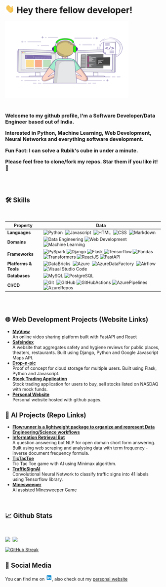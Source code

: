 # <img src="static/Hi.gif" width="30px"/> Hey there fellow developer!

<!--- Photo by <a href="https://unsplash.com/@agk42?utm_source=unsplash&utm_medium=referral&utm_content=creditCopyText">Alex Knight</a> on <a href="https://unsplash.com/s/photos/robot?utm_source=unsplash&utm_medium=referral&utm_content=creditCopyText">Unsplash</a>
--->
<img src="static/coding.gif" alt="header" width="400px" height="250px"/>
<!--Image sourced from https://dribbble.com/shots/4171367-Coding-Freak#-->
<h3>
<br>
Welcome to my github profile, I'm a Software Developer/Data Engineer based out of India.

Interested in Python, Machine Learning, Web Development, Neural Networks and everything software development.

Fun Fact: I can solve a Rubik's cube in under a minute.

Please feel free to clone/fork my repos. Star them if you like it!🤩


</h3>
<br>
<br>

<!---Emoji icons sourced from https://emojipedia.org --->

## 🛠 Skills
<br>
<div id="skill_stack">


Property | Data
--- | ---
**Languages** | ![Python](https://img.shields.io/badge/Python-05122A?style=flat&logo=python)&nbsp; ![Javascript](https://img.shields.io/badge/Javascript-05122A?style=flat&logo=Javascript)&nbsp; ![HTML](https://img.shields.io/badge/-HTML-05122A?style=flat&logo=HTML5)&nbsp; ![CSS](https://img.shields.io/badge/-CSS-05122A?style=flat&logo=CSS3&logoColor=1572B6)&nbsp; ![Markdown](https://img.shields.io/badge/-Markdown-05122A?style=flat&logo=markdown)&nbsp;
**Domains** | ![Data Engineering](https://img.shields.io/badge/-Data%20Engineering-05122A?style=flat)&nbsp;![Web Development](https://img.shields.io/badge/-Web%20Development-05122A?style=flat)&nbsp;![Machine Learning](https://img.shields.io/badge/-Machine%20Learning-05122A?style=flat)&nbsp;
**Frameworks** | ![PySpark](https://img.shields.io/badge/Pyspark-05122A?style=flat&logo=apachespark) ![Django](https://img.shields.io/badge/-Django-05122A?style=flat&logo=django&logoColor=092E20)&nbsp;![Flask](https://img.shields.io/badge/-Flask-05122A?style=flat&logo=flask)&nbsp;![Tensorflow](https://img.shields.io/badge/Tensorflow-05122A?style=flat&logo=Tensorflow)&nbsp;![Pandas](https://img.shields.io/badge/Pandas-05122A?style=flat&logo=Pandas)&nbsp; ![Transformers](https://img.shields.io/badge/-Transformers-05122A?style=flat&logo=transformers&logoColor=007ACC) ![ReactJS](https://img.shields.io/badge/-ReactJs-05122A?style=flat&logo=react)&nbsp;![FastAPI](https://img.shields.io/badge/-FastAPI-05122A?style=flat&logo=fastapi)&nbsp;
**Platforms & Tools** | ![DataBricks](https://img.shields.io/badge/Databricks-05122A?style=flat&logo=databricks&logoColor=007ACC)&nbsp; ![Azure](https://img.shields.io/badge/Microsoft_Azure-05122A?style=flat&logo=microsoft-azure)&nbsp; ![AzureDataFactory](https://img.shields.io/badge/AzureDataFactory-05122A?style=flat&logo=microsoftazure)&nbsp; ![Airflow](https://img.shields.io/badge/ApacheAirflow-05122A?style=flat&logo=ApacheAirflow)&nbsp; ![Visual Studio Code](https://img.shields.io/badge/-Visual%20Studio%20Code-05122A?style=flat&logo=visual-studio-code&logoColor=007ACC)&nbsp;
**Databases** |![MySQL](https://img.shields.io/badge/-MySQL-05122A?style=flat&logo=mysql&logoColor=007ACC)&nbsp;![PostgreSQL](https://img.shields.io/badge/-PostgreSQ-05122A?style=flat&logo=postgresql&logoColor=007ACC)&nbsp;
**CI/CD** | ![Git](https://img.shields.io/badge/-Git-05122A?style=flat&logo=git)&nbsp; ![GitHub](https://img.shields.io/badge/-GitHub-05122A?style=flat&logo=github)&nbsp;![GitHubActions](https://img.shields.io/badge/-GitHub%20Actions-05122A?style=flat&logo=github)&nbsp;![AzurePipelines](https://img.shields.io/badge/Azure%20Pipelines-05122A?style=flat&logo=microsoftazure)&nbsp;![AzureRepos](https://img.shields.io/badge/-Azure%20Repos-05122A?style=flat&logo=microsoftazure)&nbsp;

</div>


<br>
<br>

## 🌐 Web Development Projects (Website Links)

 <ul>
    <li><a href="https://github.com/prithvijitguha/MyView" target="_blank"><b>MyView</b></a></li>
    An online video sharing platform built with FastAPI and React
    <li><a href="http://safeindex.herokuapp.com/" target="_blank"><b>Safeindex</b></a></li>
    A website that aggregates safety and hygiene reviews for public places, theaters, restaurants. Built using Django, Python and Google Javascript Maps API.
    <li><a href="https://drop-n-pic.herokuapp.com/" target="_blank" ><b>Drop-n-pic</b></a></li>
    Proof of concept for cloud storage for multiple users. Built using Flask, Python and Javascript.
    <li><a href="https://cs50-finance-pj.herokuapp.com/" target="_blank" ><b>Stock Trading Application</b></a></li>
    Stock trading application for users to buy, sell stocks listed on NASDAQ with mock funds.
    <li><a href="https://prithvijitguha.github.io/" target="_blank" ><b>Personal Website</b></a></li>
    Personal website hosted with github pages.
</ul>

## 🤖 AI Projects (Repo Links)


<ul>
    <li><a href="https://github.com/prithvijitguha/flowrunner" target="_blank"><b>Flowrunner is a lightweight package to organize and represent Data Engineering/Science workflows</b></a></li>
    <li><a href="https://github.com/prithvijitguha/Information-Retrieval-Bot" target="_blank"><b>Information Retrieval Bot</b></a></li>
    A question answering bot NLP for open domain short form answering. Built using web scraping and analysing data with term frequency - inverse document frequency formula.
    <li><a href="https://github.com/prithvijitguha/tictactoe" target="_blank" ><b>TicTacToe</b></a></li>
    Tic Tac Toe game with AI using Minimax algorithm.
    <li><a href="https://github.com/prithvijitguha/TrafficSignAI" target="_blank" ><b>TrafficSignAI</b></a></li>
    Convolutional Neural Network to classify traffic signs into 41 labels using Tensorflow library.
    <li><a href="https://github.com/prithvijitguha/minesweeper" target="_blank" ><b>Minesweeper</b></a></li>
    AI assisted Minesweeper Game


</ul>
<br>

## 📈 Github Stats
<br>
<p>
<img height="200px" src="https://github-readme-stats.vercel.app/api/top-langs/?username=prithvijitguha&show_icons=true&theme=tokyonight&hide=html,Makefile">&nbsp;
<img height="150px" src="https://github-readme-stats.vercel.app/api?username=prithvijitguha&show_icons=true&theme=tokyonight&hide=contribs">
</p>


[![GitHub Streak](https://github-readme-streak-stats.herokuapp.com/?user=prithvijitguha&theme=tokyonight)](https://git.io/streak-stats)

## 📱 Social Media

<!--Icon sourced from https://icons8.com/icon/13930/linkedin> -->
You can find me on <a target="_blank" href="https://www.linkedin.com/in/prithvijit-guha-4a65b03a/"><img src="static/linkedin_logo.png" width="20px"></a>, also check out my <a target="_blank" href="https://prithvijitguha.github.io/">personal website</a>










